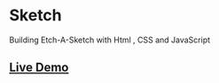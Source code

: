 # Sketch
Building Etch-A-Sketch with Html , CSS and JavaScript

## [Live Demo](https://rumigold.github.io/JavaScript-Sketch/)
